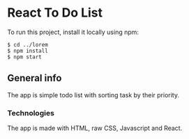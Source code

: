# React To Do List
To run this project, install it locally using npm:
```
$ cd ../lorem
$ npm install
$ npm start
```
## General info
The app is simple todo list with sorting task by their priority.


### Technologies 
The app is made with HTML, raw CSS, Javascript and React.
